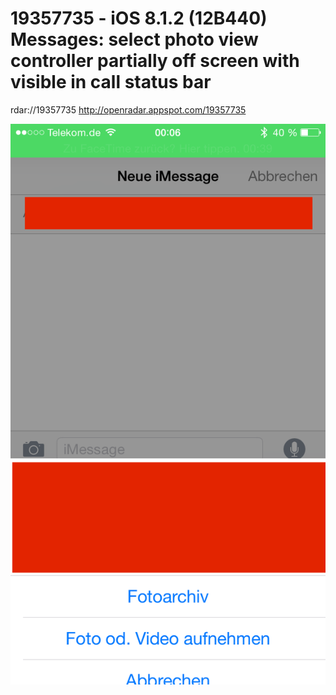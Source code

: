 19357735 - iOS 8.1.2 (12B440) Messages: select photo view controller partially off screen with visible in call status bar
=========================================================

rdar://19357735
http://openradar.appspot.com/19357735

![Screenshot](https://raw.githubusercontent.com/toco/radars/master/InCallStatusBarMessagesSelectPhoto/IMG_5479.PNG)
